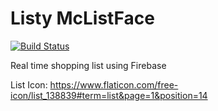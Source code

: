 # Listy McListFace
[![Build Status](https://travis-ci.org/Mungrel/listy-mclistface.svg?branch=master)](https://travis-ci.org/Mungrel/listy-mclistface)

Real time shopping list using Firebase

List Icon:
https://www.flaticon.com/free-icon/list_138839#term=list&page=1&position=14

